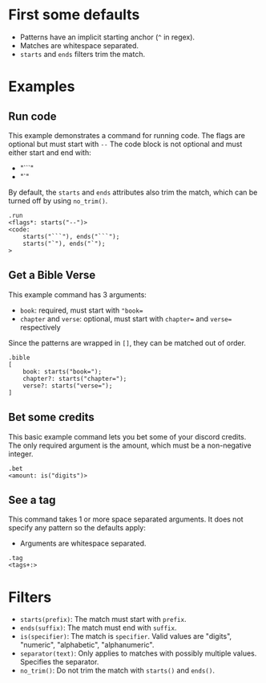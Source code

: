 # First some defaults
-	Patterns have an implicit starting anchor (`^` in regex).
-	Matches are whitespace separated.
-	`starts` and `ends` filters trim the match.

# Examples
## Run code
This example demonstrates a command for running code.
The flags are optional but must start with `--`
The code block is not optional and must either start and end with:
-	"\`\`\`"
-	"\`"

By default, the `starts` and `ends` attributes also trim the match, which can be turned off by using `no_trim()`.

```
.run
<flags*: starts("--")>
<code:
	starts("```"), ends("```");
	starts("`"), ends("`");
>
```

## Get a Bible Verse
This example command has 3 arguments:
-	`book`: required, must start with `"book=`
-	`chapter` and `verse`: optional, must start with `chapter=` and `verse=` respectively

Since the patterns are wrapped in `[]`, they can be matched out of order.

```
.bible
[
	book: starts("book=");
	chapter?: starts("chapter=");
	verse?: starts("verse=");
]
```

## Bet some credits
This basic example command lets you bet some of your discord credits.
The only required argument is the amount, which must be a non-negative integer.

```
.bet
<amount: is("digits")>
```

## See a tag
This command takes 1 or more space separated arguments.
It does not specify any pattern so the defaults apply:
-	Arguments are whitespace separated.

```
.tag
<tags+:>
```

# Filters

-	`starts(prefix)`: The match must start with `prefix`.
-	`ends(suffix)`: The match must end with `suffix`.
-	`is(specifier)`: The match is `specifier`. Valid values are "digits", "numeric", "alphabetic", "alphanumeric".
-	`separator(text)`: Only applies to matches with possibly multiple values. Specifies the separator.
-	`no_trim()`: Do not trim the match with `starts()` and `ends()`.
